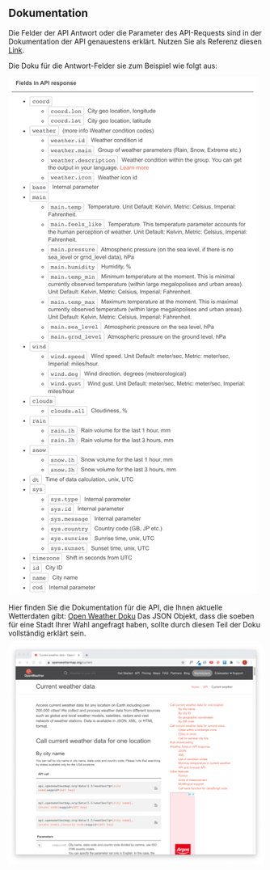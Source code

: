 ## Dokumentation

Die Felder der API Antwort oder die Parameter des API-Requests sind in der Dokumentation der API genauestens erklärt. 
Nutzen Sie als Referenz diesen [Link](https://openweathermap.org/current#parameter).

Die Doku für die Antwort-Felder sie zum Beispiel wie folgt aus:

![img.png](img/docs.png)

Hier finden Sie die Dokumentation für die API, die Ihnen aktuelle Wetterdaten gibt: [Open Weather Doku](https://openweathermap.org/current)
Das JSON Objekt, dass die soeben für eine Stadt Ihrer Wahl angefragt haben, sollte durch diesen Teil der Doku vollständig erklärt sein.

![img.png](img/currentweather_doku.png)
